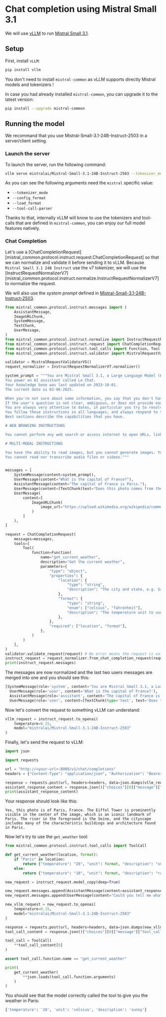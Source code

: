# Chat completion using Mistral Small 3.1

We will use [vLLM](https://github.com/vllm-project/vllm) to run [Mistral Small 3.1](https://huggingface.co/mistralai/Mistral-Small-3.1-24B-Instruct-2503).

## Setup

First, install `vLLM`:
```sh
pip install vllm
```

You don't need to install `mistral-common` as vLLM supports directly Mistral models and tokenizers !

In case you had already installed `mistral-common`, you can upgrade it to the latest version:
```sh
pip install --upgrade mistral-common
```

## Running the model

We recommand that you use Mistral-Small-3.1-24B-Instruct-2503 in a server/client setting.

### Launch the server

To launch the server, run the following command:

```sh
vllm serve mistralai/Mistral-Small-3.1-24B-Instruct-2503 --tokenizer_mode mistral --config_format mistral --load_format mistral --tool-call-parser mistral --enable-auto-tool-choice --limit_mm_per_prompt 'image=10' --tensor-parallel-size 2
```

As you can see the following arguments need the `mistral` specific value:
- `--tokenizer_mode`
- `--config_format`
- `--load_format`
- `--tool-call-parser`

Thanks to that, internally vLLM will know to use the tokenizers and tool-calls that are defined in `mistral-common`, you can enjoy our full model features natively.

### Chat Completion

Let's use a [ChatCompletionRequest][mistral_common.protocol.instruct.request.ChatCompletionRequest] so that we can normalize and validate it before sending it to vLLM. Because `Mistral Small 3.1 24B Instruct` use the v7 tokenizer, we will use the [InstructRequestNormalizerV7][mistral_common.protocol.instruct.normalize.InstructRequestNormalizerV7] to normalize the request.

We will also use the *system prompt* defined in [Mistral-Small-3.1-24B-Instruct-2503](https://huggingface.co/mistralai/Mistral-Small-3.1-24B-Instruct-2503/blob/main/SYSTEM_PROMPT.txt).


```python
from mistral_common.protocol.instruct.messages import (
    AssistantMessage,
    ImageURLChunk,
    SystemMessage,
    TextChunk,
    UserMessage,
)
from mistral_common.protocol.instruct.normalize import InstructRequestNormalizerV7
from mistral_common.protocol.instruct.request import ChatCompletionRequest
from mistral_common.protocol.instruct.tool_calls import Function, Tool
from mistral_common.protocol.instruct.validator import MistralRequestValidatorV5

validator = MistralRequestValidatorV5()
request_normalizer = InstructRequestNormalizerV7.normalizer()

system_prompt = """You are Mistral Small 3.1, a Large Language Model (LLM) created by Mistral AI, a French startup headquartered in Paris.
You power an AI assistant called Le Chat.
Your knowledge base was last updated on 2023-10-01.
The current date is 03-06-2025.

When you're not sure about some information, you say that you don't have the information and don't make up anything.
If the user's question is not clear, ambiguous, or does not provide enough context for you to accurately answer the question, you do not try to answer it right away and you rather ask the user to clarify their request (e.g. "What are some good restaurants around me?" => "Where are you?" or "When is the next flight to Tokyo" => "Where do you travel from?").
You are always very attentive to dates, in particular you try to resolve dates (e.g. "yesterday" is 02-06-2025) and when asked about information at specific dates, you discard information that is at another date.
You follow these instructions in all languages, and always respond to the user in the language they use or request.
Next sections describe the capabilities that you have.

# WEB BROWSING INSTRUCTIONS

You cannot perform any web search or access internet to open URLs, links etc. If it seems like the user is expecting you to do so, you clarify the situation and ask the user to copy paste the text directly in the chat.

# MULTI-MODAL INSTRUCTIONS

You have the ability to read images, but you cannot generate images. You also cannot transcribe audio files or videos.
You cannot read nor transcribe audio files or videos."""


messages = [
    SystemMessage(content=system_prompt),
    UserMessage(content="What is the capital of France?"),
    AssistantMessage(content="The capital of France is Paris."),
    UserMessage(content=[TextChunk(text="Does this photo comes from there ?")]),
    UserMessage(
        content=[
            ImageURLChunk(
                image_url="https://upload.wikimedia.org/wikipedia/commons/thumb/4/4b/La_Tour_Eiffel_vue_de_la_Tour_Saint-Jacques%2C_Paris_ao%C3%BBt_2014_%282%29.jpg/1280px-La_Tour_Eiffel_vue_de_la_Tour_Saint-Jacques%2C_Paris_ao%C3%BBt_2014_%282%29.jpg"
            )
        ]
    ),
]

request = ChatCompletionRequest(
    messages=messages,
    tools=[
        Tool(
            function=Function(
                name="get_current_weather",
                description="Get the current weather",
                parameters={
                    "type": "object",
                    "properties": {
                        "location": {
                            "type": "string",
                            "description": "The city and state, e.g. San Francisco, CA",
                        },
                        "format": {
                            "type": "string",
                            "enum": ["celsius", "fahrenheit"],
                            "description": "The temperature unit to use. Infer this from the user's location.",
                        },
                    },
                    "required": ["location", "format"],
                },
            )
        )
    ],
)
validator.validate_request(request) # No error means the request is valid
instruct_request = request_normalizer.from_chat_completion_request(request) # Normalize the request and convert it to an InstructRequest
print(instruct_request.messages) 
```

The messages are now normalized and the last two users messages are merged into one and you should see this:

```python
[SystemMessage(role='system', content='You are Mistral Small 3.1, a Large Language Model (LLM) created by Mistral AI, a French startup headquartered in Paris.\nYou power an AI assistant called Le Chat.\nYour knowledge base was last updated on 2023-10-01.\nThe current date is 03-06-2025.\n\nWhen you\'re not sure about some information, you say that you don\'t have the information and don\'t make up anything.\nIf the user\'s question is not clear, ambiguous, or does not provide enough context for you to accurately answer the question, you do not try to answer it right away and you rather ask the user to clarify their request (e.g. "What are some good restaurants around me?" => "Where are you?" or "When is the next flight to Tokyo" => "Where do you travel from?").\nYou are always very attentive to dates, in particular you try to resolve dates (e.g. "yesterday" is 02-06-2025) and when asked about information at specific dates, you discard information that is at another date.\nYou follow these instructions in all languages, and always respond to the user in the language they use or request.\nNext sections describe the capabilities that you have.\n\n# WEB BROWSING INSTRUCTIONS\n\nYou cannot perform any web search or access internet to open URLs, links etc. If it seems like the user is expecting you to do so, you clarify the situation and ask the user to copy paste the text directly in the chat.\n\n# MULTI-MODAL INSTRUCTIONS\n\nYou have the ability to read images, but you cannot generate images. You also cannot transcribe audio files or videos.\nYou cannot read nor transcribe audio files or videos.'),
  UserMessage(role='user', content='What is the capital of France?'),
  AssistantMessage(role='assistant', content='The capital of France is Paris.', tool_calls=None, prefix=False),
  UserMessage(role='user', content=[TextChunk(type='text', text='Does this photo comes from there ?'), ImageURLChunk(type='image_url', image_url='https://upload.wikimedia.org/wikipedia/commons/thumb/4/4b/La_Tour_Eiffel_vue_de_la_Tour_Saint-Jacques%2C_Paris_ao%C3%BBt_2014_%282%29.jpg/1280px-La_Tour_Eiffel_vue_de_la_Tour_Saint-Jacques%2C_Paris_ao%C3%BBt_2014_%282%29.jpg')])]
```

Now let's convert the request to something vLLM can understand:

```python
vllm_request = instruct_request.to_openai(
    temperature=0.15,
    model="mistralai/Mistral-Small-3.1-24B-Instruct-2503"
)
```

Finally, let's send the request to vLLM:

```python
import json

import requests

url = "http://<your-url>:8000/v1/chat/completions"
headers = {"Content-Type": "application/json", "Authorization": "Bearer token"}

response = requests.post(url, headers=headers, data=json.dumps(vllm_request))
assistant_response_content = response.json()["choices"][0]["message"]["content"]
print(assistant_response_content)
```

Your response should look like this:
```
Yes, this photo is of Paris, France. The Eiffel Tower is prominently visible in the center of the image, which is an iconic landmark of Paris. The river in the foreground is the Seine, and the cityscape includes many of the characteristic buildings and architecture found in Paris.
```

Now let's try to use the `get_weather` tool:

```python
from mistral_common.protocol.instruct.tool_calls import ToolCall

def get_current_weather(location, format):
    if "Paris" in location:
        return {"temperature": "20", "unit": format, "description": "sunny"}
    else:
        return {"temperature": "10", "unit": format, "description": "rainy"}

new_request = instruct_request.model_copy(deep=True)

new_request.messages.append(AssistantMessage(content=assistant_response_content))
new_request.messages.append(UserMessage(content="Could you tell me what is the weather there ?"))

new_vllm_request = new_request.to_openai(
    temperature=0.15,
    model="mistralai/Mistral-Small-3.1-24B-Instruct-2503"
)

response = requests.post(url, headers=headers, data=json.dumps(new_vllm_request))
tool_call_content = response.json()["choices"][0]["message"]["tool_calls"]

tool_call = ToolCall(
    **tool_call_content[0]
)

assert tool_call.function.name == "get_current_weather"

print(
    get_current_weather(
        **json.loads(tool_call.function.arguments)
    )
)
```

You should see that the model correctly called the tool to give you the weather in Paris:

```python
{'temperature': '20', 'unit': 'celsius', 'description': 'sunny'}
```







